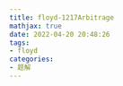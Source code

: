 ```yaml
---
title: floyd-1217Arbitrage
mathjax: true
date: 2022-04-20 20:48:26
tags:
- floyd
categories:
- 题解
---
```



